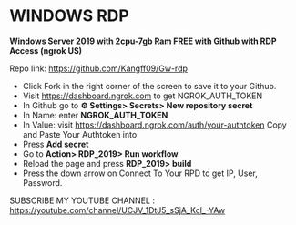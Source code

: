 # WINDOWS RDP 

**Windows Server 2019 with 2cpu-7gb Ram FREE with Github with RDP Access (ngrok US)**

Repo link: https://github.com/Kangff09/Gw-rdp


+ Click Fork in the right corner of the screen to save it to your Github.
+ Visit https://dashboard.ngrok.com to get NGROK_AUTH_TOKEN
+ In Github go to **⚙ Settings> Secrets> New repository secret**
+ In Name: enter **NGROK_AUTH_TOKEN**
+ In Value: visit https://dashboard.ngrok.com/auth/your-authtoken Copy and Paste Your Authtoken into
+ Press **Add secret**
+ Go to **Action> RDP_2019> Run workflow**
+ Reload the page and press **RDP_2019> build**
+ Press the down arrow on Connect To Your RPD to get IP, User, Password.

SUBSCRIBE MY YOUTUBE CHANNEL : https://youtube.com/channel/UCJV_1DtJ5_sSjA_Kcl_-YAw
